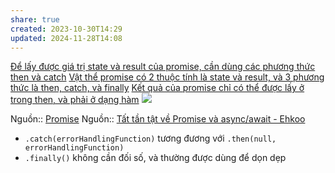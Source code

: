 ```yaml
---
share: true
created: 2023-10-30T14:29
updated: 2024-11-28T14:08
---
```

[Để lấy được giá trị state và result của promise, cần dùng các phương thức then và catch](./%C4%90%E1%BB%83%20l%E1%BA%A5y%20%C4%91%C6%B0%E1%BB%A3c%20gi%C3%A1%20tr%E1%BB%8B%20state%20v%C3%A0%20result%20c%E1%BB%A7a%20promise,%20c%E1%BA%A7n%20d%C3%B9ng%20c%C3%A1c%20ph%C6%B0%C6%A1ng%20th%E1%BB%A9c%20then%20v%C3%A0%20catch.md)
[Vật thể promise có 2 thuộc tính là state và result, và 3 phương thức là then, catch, và finally](V%E1%BA%ADt%20th%E1%BB%83%20promise%20c%C3%B3%202%20thu%E1%BB%99c%20t%C3%ADnh%20l%C3%A0%20state%20v%C3%A0%20result,%20v%C3%A0%203%20ph%C6%B0%C6%A1ng%20th%E1%BB%A9c%20l%C3%A0%20then,%20catch,%20v%C3%A0%20finally.md)
[Kết quả của promise chỉ có thể được lấy ở trong then, và phải ở dạng hàm](./K%E1%BA%BFt%20qu%E1%BA%A3%20c%E1%BB%A7a%20promise%20ch%E1%BB%89%20c%C3%B3%20th%E1%BB%83%20%C4%91%C6%B0%E1%BB%A3c%20l%E1%BA%A5y%20%E1%BB%9F%20trong%20then,%20v%C3%A0%20ph%E1%BA%A3i%20%E1%BB%9F%20d%E1%BA%A1ng%20h%C3%A0m.md)
![](https://javascript.info/article/promise-basics/promise-resolve-reject.svg)

Nguồn:: [Promise](https://javascript.info/promise-basics)
Nguồn:: [Tất tần tật về Promise và async/await - Ehkoo](https://ehkoo.com/bai-viet/tat-tan-tat-ve-promise-va-async-await)

- `.catch(errorHandlingFunction)` tương đương với `.then(null, errorHandlingFunction)`
- `.finally()` không cần đối số, và thường được dùng để dọn dẹp